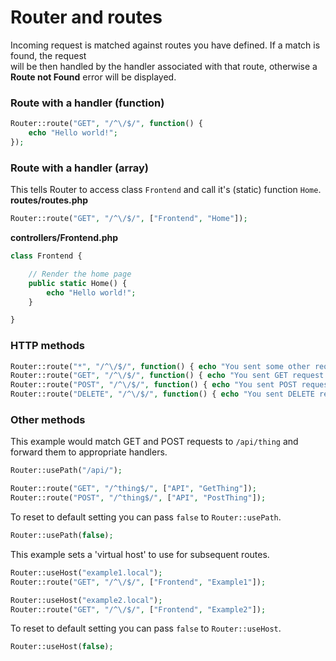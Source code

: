# Router and routes
Incoming request is matched against routes you have defined. If a match is found, the request\
will be then handled by the handler associated with that route, otherwise a __Route not Found__ error will be displayed.

### Route with a handler (function)
```php
Router::route("GET", "/^\/$/", function() {
    echo "Hello world!";
});
```

### Route with a handler (array)
This tells Router to access class `Frontend` and call it's (static) function `Home`.\
**routes/routes.php**
```php
Router::route("GET", "/^\/$/", ["Frontend", "Home"]);
```
**controllers/Frontend.php**
```php
class Frontend {

    // Render the home page
    public static Home() {
        echo "Hello world!";
    }

}
```

### HTTP methods
```php
Router::route("*", "/^\/$/", function() { echo "You sent some other request!"; });
Router::route("GET", "/^\/$/", function() { echo "You sent GET request!"; });
Router::route("POST", "/^\/$/", function() { echo "You sent POST request!"; });
Router::route("DELETE", "/^\/$/", function() { echo "You sent DELETE request!"; });
```

### Other methods
This example would match GET and POST requests to `/api/thing` and forward them to appropriate handlers.
```php
Router::usePath("/api/");

Router::route("GET", "/^thing$/", ["API", "GetThing"]);
Router::route("POST", "/^thing$/", ["API", "PostThing"]);
```
To reset to default setting you can pass `false` to `Router::usePath`.
```php
Router::usePath(false);
```

This example sets a 'virtual host' to use for subsequent routes.
```php
Router::useHost("example1.local");
Router::route("GET", "/^\/$/", ["Frontend", "Example1"]);

Router::useHost("example2.local");
Router::route("GET", "/^\/$/", ["Frontend", "Example2"]);
```
To reset to default setting you can pass `false` to `Router::useHost`.
```php
Router::useHost(false);
```